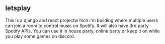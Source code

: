 ## letsplay

This is a django and react projectw hich i'm building where multiple users can join a room to control music on Spotify. It will also have 3rd party Spotify APIs. You can use it in house party, online party or keep it on while you play some games on discord. 